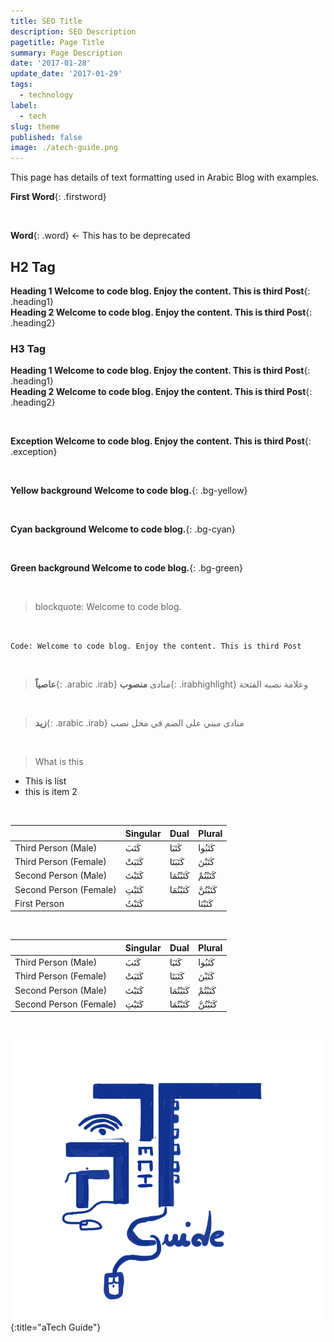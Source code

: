 ```yaml
---
title: SEO Title
description: SEO Description
pagetitle: Page Title
summary: Page Description
date: '2017-01-28'
update_date: '2017-01-29'
tags:
  - technology
label:
  - tech
slug: theme
published: false
image: ./atech-guide.png
---
```


This page has details of text formatting used in Arabic Blog with examples.

**First Word**{: .firstword}

<br/>

**Word**{: .word} <- This has to be deprecated

## H2 Tag
**Heading 1 Welcome to code blog. Enjoy the content. This is third Post**{: .heading1}  
**Heading 2 Welcome to code blog. Enjoy the content. This is third Post**{: .heading2}

### H3 Tag
**Heading 1 Welcome to code blog. Enjoy the content. This is third Post**{: .heading1}  
**Heading 2 Welcome to code blog. Enjoy the content. This is third Post**{: .heading2}

<br/>

**Exception Welcome to code blog. Enjoy the content. This is third Post**{: .exception}

<br/>

**Yellow background Welcome to code blog.**{: .bg-yellow}

<br/>

**Cyan background Welcome to code blog.**{: .bg-cyan}

<br/>

**Green background Welcome to code blog.**{: .bg-green}

<br/>

> blockquote: Welcome to code blog.

<br/>

`Code: Welcome to code blog. Enjoy the content. This is third Post`


<br/>

> **عاصياً**{: .arabic .irab}
 منادى **منصوب**{: .irabhighlight} وعلامة نصبه الفتحة

<br/>

> **زيد**{: .arabic .irab}
 منادى مبني على الضم في محل نصب

<br/>

> What is this
- This is list
- this is item 2

<br/>

|                        | Singular | Dual   | Plural  |
|------------------------|----------|--------|---------|
| Third Person (Male)    | كَتَبَ      | كَتَبَا   | كَتَبُوا   |
| Third Person (Female)  | كَتَبَتْ     | كَتَبَتَا  | كَتَبْنَ    |
| Second Person (Male)   | كَتَبْتَ     | كَتَبْتُمَا | كَتَبْتُمْ   |
| Second Person (Female) | كَتَبْتِ     | كَتَبْتُمَا | كَتَبْتُنَّ   |
| First Person           | كَتَبْتُ     |        | كَتَبْنَا   |

<br/>

|                        | Singular | Dual   | Plural  |
|------------------------|----------|--------|---------|
| Third Person (Male)    | كَتَبَ      | كَتَبَا   | كَتَبُوا   |
| Third Person (Female)  | كَتَبَتْ     | كَتَبَتَا  | كَتَبْنَ    |
| Second Person (Male)   | كَتَبْتَ     | كَتَبْتُمَا | كَتَبْتُمْ   |
| Second Person (Female) | كَتَبْتِ     | كَتَبْتُمَا | كَتَبْتُنَّ   |


<br/>

![aTech Guide](./atech-guide.png){:title="aTech Guide"}